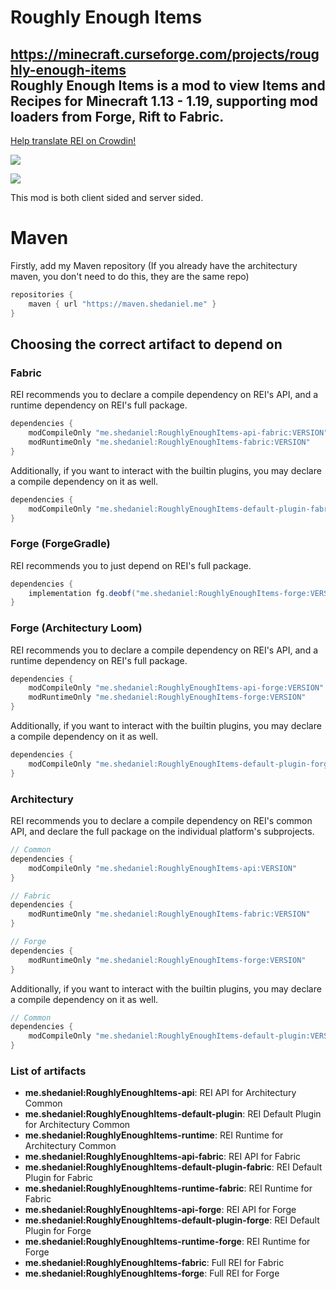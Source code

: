 # Roughly Enough Items
https://minecraft.curseforge.com/projects/roughly-enough-items <br>
Roughly Enough Items is a mod to view Items and Recipes for Minecraft 1.13 - 1.19, supporting mod loaders from Forge, Rift to Fabric.
-----

[Help translate REI on Crowdin!](https://crowdin.com/project/roughly-enough-items)

![](https://i.imgur.com/eQsWDrM.png)

![](https://i.imgur.com/OcOQLip.png)

This mod is both client sided and server sided.

# Maven
Firstly, add my Maven repository (If you already have the architectury maven, you don't need to do this, they are the same repo)
```gradle
repositories {
    maven { url "https://maven.shedaniel.me" }
}
```

## Choosing the correct artifact to depend on
### Fabric
REI recommends you to declare a compile dependency on REI's API, and a runtime dependency on REI's full package.
```gradle
dependencies {
    modCompileOnly "me.shedaniel:RoughlyEnoughItems-api-fabric:VERSION"
    modRuntimeOnly "me.shedaniel:RoughlyEnoughItems-fabric:VERSION"
}
```

Additionally, if you want to interact with the builtin plugins, you may declare a compile dependency on it as well.
```gradle
dependencies {
    modCompileOnly "me.shedaniel:RoughlyEnoughItems-default-plugin-fabric:VERSION"
}
```

### Forge (ForgeGradle)
REI recommends you to just depend on REI's full package.
```gradle
dependencies {
    implementation fg.deobf("me.shedaniel:RoughlyEnoughItems-forge:VERSION")
}
```

### Forge (Architectury Loom)
REI recommends you to declare a compile dependency on REI's API, and a runtime dependency on REI's full package.
```gradle
dependencies {
    modCompileOnly "me.shedaniel:RoughlyEnoughItems-api-forge:VERSION"
    modRuntimeOnly "me.shedaniel:RoughlyEnoughItems-forge:VERSION"
}
```

Additionally, if you want to interact with the builtin plugins, you may declare a compile dependency on it as well.
```gradle
dependencies {
    modCompileOnly "me.shedaniel:RoughlyEnoughItems-default-plugin-forge:VERSION"
}
```

### Architectury
REI recommends you to declare a compile dependency on REI's common API, and declare the full package on the individual platform's subprojects.
```gradle
// Common
dependencies {
    modCompileOnly "me.shedaniel:RoughlyEnoughItems-api:VERSION"
}

// Fabric
dependencies {
    modRuntimeOnly "me.shedaniel:RoughlyEnoughItems-fabric:VERSION"
}

// Forge
dependencies {
    modRuntimeOnly "me.shedaniel:RoughlyEnoughItems-forge:VERSION"
}
```

Additionally, if you want to interact with the builtin plugins, you may declare a compile dependency on it as well.
```gradle
// Common
dependencies {
    modCompileOnly "me.shedaniel:RoughlyEnoughItems-default-plugin:VERSION"
}
```

### List of artifacts
- **me.shedaniel:RoughlyEnoughItems-api**: REI API for Architectury Common
- **me.shedaniel:RoughlyEnoughItems-default-plugin**: REI Default Plugin for Architectury Common
- **me.shedaniel:RoughlyEnoughItems-runtime**: REI Runtime for Architectury Common
- **me.shedaniel:RoughlyEnoughItems-api-fabric**: REI API for Fabric
- **me.shedaniel:RoughlyEnoughItems-default-plugin-fabric**: REI Default Plugin for Fabric
- **me.shedaniel:RoughlyEnoughItems-runtime-fabric**: REI Runtime for Fabric
- **me.shedaniel:RoughlyEnoughItems-api-forge**: REI API for Forge
- **me.shedaniel:RoughlyEnoughItems-default-plugin-forge**: REI Default Plugin for Forge
- **me.shedaniel:RoughlyEnoughItems-runtime-forge**: REI Runtime for Forge
- **me.shedaniel:RoughlyEnoughItems-fabric**: Full REI for Fabric
- **me.shedaniel:RoughlyEnoughItems-forge**: Full REI for Forge
